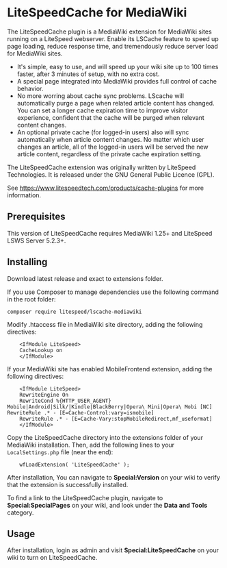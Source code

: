 LiteSpeedCache for MediaWiki
============================

The LiteSpeedCache plugin is a MediaWiki extension for MediaWiki sites running on a LiteSpeed webserver. Enable its LSCache feature to speed up page loading, reduce response time, and tremendously reduce server load for MediaWiki sites.

* It's simple, easy to use, and will speed up your wiki site up to 100 times faster, after 3 minutes of setup, with no extra cost.
* A special page integrated into MediaWiki provides full control of cache behavior.
* No more worring about cache sync problems. LScache will automatically purge a page when related article content has changed. You can set a longer cache expiration time to improve visitor experience, confident that the cache will be purged when relevant content changes.
* An optional private cache (for logged-in users) also will sync automatically when article content changes. No matter which user changes an article, all of the logged-in users will be served the new article content, regardless of the private cache expiration setting.

The LiteSpeedCache extension was originally written by LiteSpeed Technologies. It is released under the GNU General Public Licence (GPL).

See https://www.litespeedtech.com/products/cache-plugins for more information.



Prerequisites
-------------
This version of LiteSpeedCache requires MediaWiki 1.25+ and LiteSpeed LSWS Server 5.2.3+.


Installing
-------------

Download latest release and exact to extensions folder.


If you use Composer to manage dependencies use the following command in the root folder:

```
composer require litespeed/lscache-mediawiki
```

Modify .htaccess file in MediaWiki site directory, adding the following directives:

```
    <IfModule LiteSpeed>
    CacheLookup on
    </IfModule>
```

If your MediaWiki site has enabled MobileFrontend extension, adding the following directives:

```
    <IfModule LiteSpeed> 
    RewriteEngine On
    RewriteCond %{HTTP_USER_AGENT} Mobile|Android|Silk/|Kindle|BlackBerry|Opera\ Mini|Opera\ Mobi [NC] RewriteRule .* - [E=Cache-Control:vary=ismobile]
    RewriteRule .* - [E=Cache-Vary:stopMobileRedirect,mf_useformat]
    </IfModule>
```


Copy the LiteSpeedCache directory into the extensions folder of your MediaWiki installation. Then, add the following lines to your `LocalSettings.php` file (near the end):

```
    wfLoadExtension( 'LiteSpeedCache' );
```

After installation, You can navigate to **Special:Version** on your wiki to verify that the extension is successfully installed.

To find a link to the LiteSpeedCache plugin, navigate to **Special:SpecialPages** on your wiki, and look under the **Data and Tools** category.



Usage
-------------
After installation, login as admin and visit **Special:LiteSpeedCache** on your wiki to turn on LiteSpeedCache.